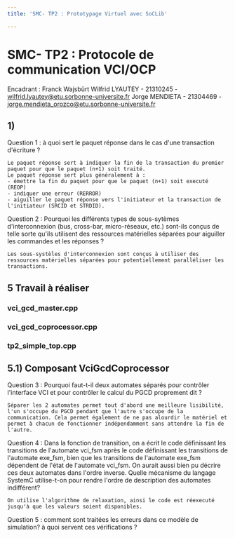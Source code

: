 ```yaml
---
title: 'SMC- TP2 : Prototypage Virtuel avec SoCLib'

---
```


# SMC- TP2 : Protocole de communication VCI/OCP

Encadrant : Franck Wajsbürt 
Wilfrid LYAUTEY - 21310245 - wilfrid.lyautey@etu.sorbonne-universite.fr
Jorge MENDIETA - 21304469 - jorge.mendieta_orozco@etu.sorbonne-universite.fr

## 1)
Question 1 : à quoi sert le paquet réponse dans le cas d'une transaction d'écriture ?

    Le paquet réponse sert à indiquer la fin de la transaction du premier paquet pour que le paquet (n+1) soit traité. 
    Le paquet réponse sert plus généralement à : 
    - émettre la fin du paquet pour que le paquet (n+1) soit executé (REOP) 
    - indiquer une erreur (RERROR) 
    - aiguiller le paquet réponse vers l'initiateur et la transaction de l'initiateur (SRCID et STRDID).
    
Question 2 : Pourquoi les différents types de sous-sytèmes d'interconnexion (bus, cross-bar, micro-réseaux, etc.) sont-ils conçus de telle sorte qu'ils utilisent des ressources matérielles séparées pour aiguiller les commandes et les réponses ?

    Les sous-systèles d'interconnexion sont conçus à utiliser des ressources matérielles séparées pour potentiellement paralléliser les transactions.


## 5 Travail à réaliser

### vci_gcd_master.cpp

### vci_gcd_coprocessor.cpp
    
### tp2_simple_top.cpp

## 5.1) Composant VciGcdCoprocessor

Question 3 : Pourquoi faut-t-il deux automates séparés pour contrôler l'interface VCI et pour contrôler le calcul du PGCD proprement dit ?


    Séparer les 2 automates permet tout d'abord une meilleure lisibilité, l'un s'occupe du PGCD pendant que l'autre s'occupe de la communication. Cela permet également de ne pas alourdir le matériel et permet à chacun de fonctionner indépendamment sans attendre la fin de l'autre. 
 

Question 4 : Dans la fonction de transition, on a écrit le code définissant les transitions de l'automate vci_fsm après le code définissant les transitions de l'automate exe_fsm, bien que les transitions de l'automate exe_fsm dépendent de l'état de l'automate vci_fsm. On aurait aussi bien pu décrire ces deux automates dans l'ordre inverse. Quelle mécanisme du langage SystemC utilise-t-on pour rendre l'ordre de description des automates indifférent?

    On utilise l'algorithme de relaxation, ainsi le code est réexecuté jusqu'à que les valeurs soient disponibles. 
    

Question 5 : comment sont traitées les erreurs dans ce modèle de simulation? à quoi servent ces vérifications ?

